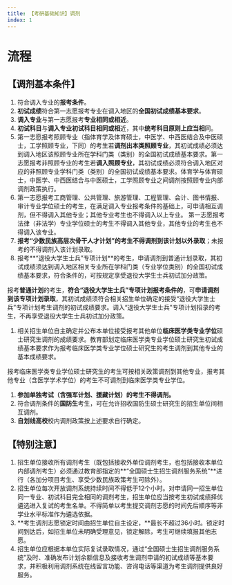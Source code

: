 ```yaml
---
title: 【考研基础知识】调剂
index: 1
---
```


# 流程

## **【调剂基本条件】**

1. 符合调入专业的**报考条件**。
2. **初试成绩**符合第一志愿报考专业在调入地区的**全国初试成绩基本要求**。
3. **调入专业**与第一志愿报考**专业相同或相近**。
4. **初试科目**与**调入专业初试科目相同或相**近，其中**统考科目原则上应当相**同。
5. 第一志愿报考照顾专业（指体育学及体育硕士，中医学、中西医结合及中医硕士，工学照顾专业，下同）的考生若**调剂出本类照顾专业**，其初试成绩必须达到调入地区该照顾专业所在学科门类（类别）的全国初试成绩基本要求。第一志愿报考非照顾专业的考生若**调入照顾专业**，其初试成绩必须符合调入地区对应的非照顾专业学科门类（类别）的全国初试成绩基本要求。体育学与体育硕士，中医学、中西医结合与中医硕士，工学照顾专业之间调剂按照顾专业内部调剂政策执行。
6. 第一志愿报考工商管理、公共管理、旅游管理、工程管理、会计、图书情报、审计专业学位硕士的考生，在满足调入专业报考条件的基础上，可申请相互调剂，但不得调入其他专业；其他专业考生也不得调入以上专业。 第一志愿报考法律（非法学）专业学位硕士的考生不得调入其他专业，其他专业的考生也不得调入该专业。
7. **报考“少数民族高层次骨干人才计划”的考生不得调剂到该计划以外录取**；未报考的不得调剂入该计划录取。
8. 报考**“退役大学生士兵”专项计划**的考生，申请调剂到普通计划录取，其初试成绩须达到调入地区相关专业所在学科门类（专业学位类别）的全国初试成绩基本要求，符合条件的，可按规定享受退役大学生士兵初试加分政策。

报考**普通计划**的考生，**符合“退役大学生士兵”专项计划报考条件的**，可**申请调剂到该专项计划录取**，其初试成绩须符合相关招生单位确定的接受“退役大学生士兵”专项计划考生调剂的初试成绩要求。调入“退役大学生士兵”专项计划招录的考生，不再享受退役大学生士兵初试加分政策。

1. 相关招生单位自主确定并公布本单位接受报考其他单位**临床医学类专业学位**硕士研究生调剂的成绩要求。教育部划定临床医学类专业学位硕士研究生初试成绩基本要求作为报考临床医学类专业学位硕士研究生的考生调剂到其他专业的基本成绩要求。

报考临床医学类专业学位硕士研究生的考生可按相关政策调剂到其他专业，报考其他专业（含医学学术学位）的考生不可调剂到临床医学类专业学位。

1. **参加单独考试（含强军计划、援藏计划）的考生不得调剂。**
2. 符合调剂条件的**国防生**考生，可在允许招收国防生硕士研究生的招生单位间相互调剂。
3. **自划线高校**校内调剂政策按上述要求自行确定。

## **【特别注意】**

1. 招生单位接收所有调剂考生（既包括接收外单位调剂考生，也包括接收本单位内部调剂考生）必须通过教育部指定的**“全国硕士生招生调剂服务系统”**进行（各加分项目考生、享受少数民族政策考生可除外）。
2. 招生单位每次开放调剂系统持续时间不得低于12个小时。对申请同一招生单位同一专业、初试科目完全相同的调剂考生，招生单位应当按考生初试成绩择优遴选进入复试的考生名单。不得简单以考生提交调剂志愿的时间先后顺序等非学业水平标准作为遴选依据。
3. **考生调剂志愿锁定时间由招生单位自主设定，**最长不超过36小时。锁定时间到达后，如招生单位未明确受理意见，锁定解除，考生可继续填报其他志愿。
4. 招生单位应根据本单位实际复试录取情况，通过“全国硕士生招生调剂服务系统”及时、准确发布计划余额信息及接收考生调剂申请的初试成绩等基本要求，并积极利用调剂系统在线留言功能、咨询电话等渠道为考生调剂提供良好服务。